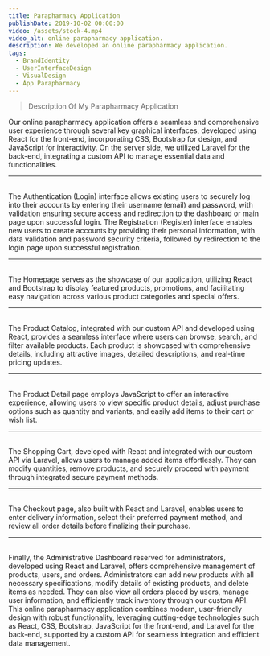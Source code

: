 ```yaml
---
title: Parapharmacy Application
publishDate: 2019-10-02 00:00:00
video: /assets/stock-4.mp4
video_alt: online parapharmacy application.
description: We developed an online parapharmacy application.
tags:
  - BrandIdentity
  - UserInterfaceDesign
  - VisualDesign
  - App Parapharmacy
---
```



>Description Of My Parapharmacy Application

Our online parapharmacy application offers a seamless and comprehensive user experience through several key graphical interfaces, developed using React for the front-end, incorporating CSS, Bootstrap for design, and JavaScript for interactivity. On the server side, we utilized Laravel for the back-end, integrating a custom API to manage essential data and functionalities.
<hr>
<br>
The Authentication (Login) interface allows existing users to securely log into their accounts by entering their username (email) and password, with validation ensuring secure access and redirection to the dashboard or main page upon successful login.
The Registration (Register) interface enables new users to create accounts by providing their personal information, with data validation and password security criteria, followed by redirection to the login page upon successful registration.
<hr>
<br>
The Homepage serves as the showcase of our application, utilizing React and Bootstrap to display featured products, promotions, and facilitating easy navigation across various product categories and special offers.
<hr>
<br>
The Product Catalog, integrated with our custom API and developed using React, provides a seamless interface where users can browse, search, and filter available products. Each product is showcased with comprehensive details, including attractive images, detailed descriptions, and real-time pricing updates.
<hr>
<br>
The Product Detail page employs JavaScript to offer an interactive experience, allowing users to view specific product details, adjust purchase options such as quantity and variants, and easily add items to their cart or wish list.
<hr>
<br>
The Shopping Cart, developed with React and integrated with our custom API via Laravel, allows users to manage added items effortlessly. They can modify quantities, remove products, and securely proceed with payment through integrated secure payment methods.
<hr>
<br>
The Checkout page, also built with React and Laravel, enables users to enter delivery information, select their preferred payment method, and review all order details before finalizing their purchase.
<hr>
<br>
Finally, the Administrative Dashboard reserved for administrators, developed using React and Laravel, offers comprehensive management of products, users, and orders. Administrators can add new products with all necessary specifications, modify details of existing products, and delete items as needed. They can also view all orders placed by users, manage user information, and efficiently track inventory through our custom API.
This online parapharmacy application combines modern, user-friendly design with robust functionality, leveraging cutting-edge technologies such as React, CSS, Bootstrap, JavaScript for the front-end, and Laravel for the back-end, supported by a custom API for seamless integration and efficient data management.